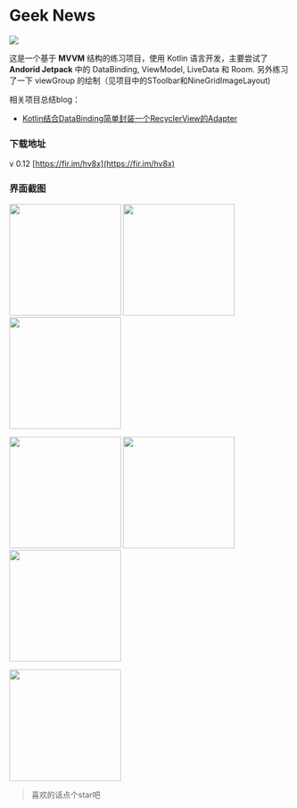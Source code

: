 # Geek News

![](https://img.shields.io/badge/Geek%20News-0.12-brightgreen.svg)

这是一个基于 **MVVM** 结构的练习项目，使用 Kotlin 语言开发，主要尝试了 **Andorid Jetpack** 中的 DataBinding, ViewModel, LiveData 和 Room. 另外练习了一下 viewGroup 的绘制（见项目中的SToolbar和NineGridImageLayout)

相关项目总结blog：

- [Kotlin结合DataBinding简单封装一个RecyclerView的Adapter](https://juejin.im/post/5c41a0f4f265da6147707bb0)

### 下载地址

v 0.12 [https://fir.im/hv8x](https://fir.im/hv8x)

### 界面截图

<img src="https://github.com/howshea/GeekNews/raw/master/screenshot/1.png" width=200> <img src="https://github.com/howshea/GeekNews/raw/master/screenshot/2.png" width=200> <img src="https://github.com/howshea/GeekNews/raw/master/screenshot/3.png" width=200>

<img src="https://github.com/howshea/GeekNews/raw/master/screenshot/4.png" width=200> <img src="https://github.com/howshea/GeekNews/raw/master/screenshot/5.png" width=200> <img src="https://github.com/howshea/GeekNews/raw/master/screenshot/6.png" width=200>

<img src="https://github.com/howshea/GeekNews/raw/master/screenshot/7.png" width=200>



> 喜欢的话点个star吧
